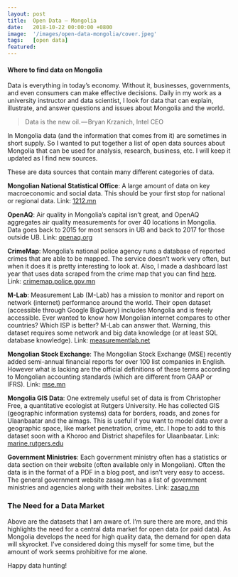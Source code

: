```yaml
---
layout: post
title:  Open Data — Mongolia
date:   2018-10-22 00:00:00 +0800
image:  '/images/open-data-mongolia/cover.jpeg'
tags:   [open data]
featured: 
---
```


#### Where to find data on Mongolia

Data is everything in today’s economy. Without it, businesses, governments, and even consumers can make effective decisions. Daily in my work as a university instructor and data scientist, I look for data that can explain, illustrate, and answer questions and issues about Mongolia and the world.

> Data is the new oil. — Bryan Krzanich, Intel CEO

In Mongolia data (and the information that comes from it) are sometimes in short supply. So I wanted to put together a list of open data sources about Mongolia that can be used for analysis, research, business, etc. I will keep it updated as I find new sources.

These are data sources that contain many different categories of data.

**Mongolian National Statistical Office**: A large amount of data on key macroeconomic and social data. This should be your first stop for national or regional data. Link: [1212.mn](http://www.1212.mn/)

**OpenAQ**: Air quality in Mongolia’s capital isn’t great, and OpenAQ aggregates air quality measurements for over 40 locations in Mongolia. Data goes back to 2015 for most sensors in UB and back to 2017 for those outside UB. Link: [openaq.org](https://openaq.org/#/countries/MN)

**CrimeMap**: Mongolia’s national police agency runs a database of reported crimes that are able to be mapped. The service doesn’t work very often, but when it does it is pretty interesting to look at. Also, I made a dashboard last year that uses data scraped from the crime map that you can find [here](https://datastudio.google.com/open/1AUQACNWS9OMgiEvmJKFQPokI3Xw9NRbn). Link: [crimemap.police.gov.mn](http://crimemap.police.gov.mn/)

**M-Lab**: Measurement Lab (M-Lab) has a mission to monitor and report on network (internet) performance around the world. Their open dataset (accessible through Google BigQuery) includes Mongolia and is freely accessible. Ever wanted to know how Mongolian internet compares to other countries? Which ISP is better? M-Lab can answer that. Warning, this dataset requires some network and big data knowledge (or at least SQL database knowledge). Link: [measurementlab.net](https://www.measurementlab.net/data/)

**Mongolian Stock Exchange**: The Mongolian Stock Exchange (MSE) recently added semi-annual financial reports for over 100 list companies in English. However what is lacking are the official definitions of these terms according to Mongolian accounting standards (which are different from GAAP or IFRS). Link: [mse.mn](http://mse.mn/en/company_finance_report/120)

**Mongolia GIS Data**: One extremely useful set of data is from Christopher Free, a quantitative ecologist at Rutgers University. He has collected GIS (geographic information systems) data for borders, roads, and zones for Ulaanbaatar and the aimags. This is useful if you want to model data over a geographic space, like market penetration, crime, etc. I hope to add to this dataset soon with a Khoroo and District shapefiles for Ulaanbaatar. Link: [marine.rutgers.edu](https://marine.rutgers.edu/~cfree/gis-data/mongolia-gis-data/)

**Government Ministries**: Each government ministry often has a statistics or data section on their website (often available only in Mongolian). Often the data is in the format of a PDF in a blog post, and isn’t very easy to access. The general government website zasag.mn has a list of government ministries and agencies along with their websites. Link: [zasag.mn](http://zasag.mn/en/)

### The Need for a Data Market

Above are the datasets that I am aware of. I’m sure there are more, and this highlights the need for a central data market for open data (or paid data). As Mongolia develops the need for high quality data, the demand for open data will skyrocket. I’ve considered doing this myself for some time, but the amount of work seems prohibitive for me alone.

Happy data hunting!